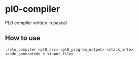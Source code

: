 # pl0-compiler
PL0 compiler written in pascal

## How to use

```
./plo_compiler <pl0_src> <pl0_program_output> <stack_info> <code_generated> < <input_file>
```
